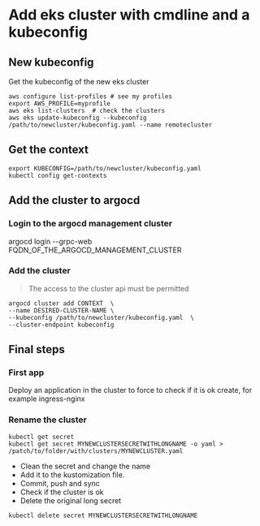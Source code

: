 # Add eks cluster with cmdline and a kubeconfig

## New kubeconfig

Get the kubeconfig of the new eks cluster

```shell
aws configure list-profiles # see my profiles
export AWS_PROFILE=myprofile
aws eks list-clusters  # check the clusters
aws eks update-kubeconfig --kubeconfig /path/to/newcluster/kubeconfig.yaml --name remotecluster
```

## Get the context

```shell
export KUBECONFIG=/path/to/newcluster/kubeconfig.yaml
kubectl config get-contexts
```

## Add the cluster to argocd

### Login to the argocd management cluster

argocd login --grpc-web FQDN_OF_THE_ARGOCD_MANAGEMENT_CLUSTER

### Add the cluster

> The access to the cluster api must be permitted

```shell
argocd cluster add CONTEXT  \
--name DESIRED-CLUSTER-NAME \
--kubeconfig /path/to/newcluster/kubeconfig.yaml  \
--cluster-endpoint kubeconfig
```

## Final steps

### First app

Deploy an application in the cluster to force to check if it is ok create, for example ingress-nginx

### Rename the cluster

```shell
kubectl get secret
kubectl get secret MYNEWCLUSTERSECRETWITHLONGNAME -o yaml > /patch/to/folder/with/clusters/MYNEWCLUSTER.yaml
```

- Clean the secret and change the name
- Add it to the kustomization file.
- Commit, push and sync
- Check if the cluster is ok
- Delete the original long secret

```shell
kubectl delete secret MYNEWCLUSTERSECRETWITHLONGNAME
```
